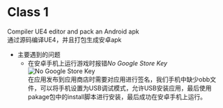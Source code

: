 # Class 1  
Compiler UE4 editor and pack an Android apk  
通过源码编译UE4，并且打包生成安卓apk  
* 主要遇到的问题  
    * 在安卓手机上运行游戏时报错*No Google Store Key*  
    ![No Google Store Key]()  
    在应用发布到应用商店时需要对应用进行签名，我们手机中缺少obb文件，可以将手机设置为USB调试模式，允许USB安装应用，最后使用pakage包中的install脚本进行安装，最后成功在安卓手机上运行。